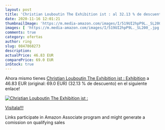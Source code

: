 ```yaml
---
layout: post
title: 'Christian Louboutin The Exhibition ist : al 32.13 % de descuento'
date: 2020-11-16 12:01:21
thumbnailImage: 'https://m.media-amazon.com/images/I/519UI2hpP9L._SL200_.jpg'
images: [ 'https://m.media-amazon.com/images/I/519UI2hpP9L._SL200_.jpg' ]
comments: true
category: ofertas
author: ring
slug: 0847868273
description:
actualPrice: 46.83 EUR
comparePrice: 69.0 EUR
inStock: true
---
```


Ahora mismo tienes [Christian Louboutin The Exhibition ist : Exhibition](https://www.amazon.es/dp/0847868273/?tag=tolees-21) a 46.83 EUR (original: 69.0 EUR) (32.13 %  de descuento) en el siguiente enlace!

[![Christian Louboutin The Exhibition ist :](https://m.media-amazon.com/images/I/519UI2hpP9L._SL200_.jpg)](https://www.amazon.es/dp/0847868273/?tag=tolees-21)

[Visítala!!!](https://www.amazon.es/dp/0847868273/?tag=tolees-21)

Links participate in Amazon Associate program and might generate a comission on qualifying sales
